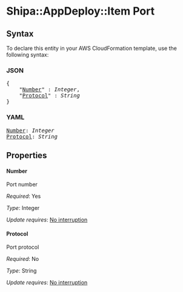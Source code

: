 # Shipa::AppDeploy::Item Port

## Syntax

To declare this entity in your AWS CloudFormation template, use the following syntax:

### JSON

<pre>
{
    "<a href="#number" title="Number">Number</a>" : <i>Integer</i>,
    "<a href="#protocol" title="Protocol">Protocol</a>" : <i>String</i>
}
</pre>

### YAML

<pre>
<a href="#number" title="Number">Number</a>: <i>Integer</i>
<a href="#protocol" title="Protocol">Protocol</a>: <i>String</i>
</pre>

## Properties

#### Number

Port number

_Required_: Yes

_Type_: Integer

_Update requires_: [No interruption](https://docs.aws.amazon.com/AWSCloudFormation/latest/UserGuide/using-cfn-updating-stacks-update-behaviors.html#update-no-interrupt)

#### Protocol

Port protocol

_Required_: No

_Type_: String

_Update requires_: [No interruption](https://docs.aws.amazon.com/AWSCloudFormation/latest/UserGuide/using-cfn-updating-stacks-update-behaviors.html#update-no-interrupt)

